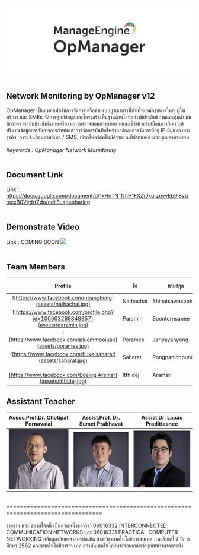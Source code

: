 ![](assets/opmanager.png)<br><br>

## Network Monitoring by OpManager v12
   OpManager เป็นแพลตฟอร์มการจัดการเครือข่ายแบบบูรณาการที่ช่วยให้องค์กรขนาดใหญ่ ผู้ให้บริการ และ SMEs จัดการศูนย์ข้อมูลและโครงสร้างพื้นฐานด้านไอทีอย่างมีประสิทธิภาพและคุ้มค่า มันมีการตรวจสอบประสิทธิภาพเครือข่ายการตรวจสอบทางกายภาพและเซิร์ฟเวอร์เสมือนการวิเคราะห์ปริมาณข้อมูลการจัดการการกำหนดค่าการจัดการบันทึกไฟร์วอลล์และการจัดการที่อยู่ IP มีมุมมองทางธุรกิจ, การแจ้งเตือนตามอีเมล / SMS, เวิร์กโฟลว์อัตโนมัติรายงานที่กำหนดเองและมุมมองภาพรวม<br><br>
*Keywords : OpManager Network Mornitoring*<br><br>


## Document Link
Link : https://docs.google.com/document/d/1xHnTN_NtjH1FXZrJxqrzoyvEb9j8vUmcxB0VydrtZdo/edit?usp=sharing
<br><br>


## Demonstrate Video
Link : COMING SOON
[![](img/aaa.png)](https://www.youtube.com/watch?v=bZT4UT5Ej2Q&feature=youtu.be "")
<br><br>


## Team Members
| Profile |ชื่อ|นามสกุล|GitHub Username|รหัสนักศึกษา|
|:-:|--|------|---------------|---------|
|![https://www.facebook.com/nbangkung](assets/nathachai.jpg)|Nathachai|Shinatsawasophon|[@exzenous](https://github.com/exzenous)|61070049|
|![https://www.facebook.com/profile.php?id=100003269848357](assets/paramin.jpg)|Paramin|Soontornsanee|[@Paramin11798](https://github.com/Paramin11798)|61070114|
|![https://www.facebook.com/pluemmooiuan](assets/porames.jpg)|Porames|Jariyayanyong|[@huayong1678](https://github.com/huayong1678)|61070115|
|![https://www.facebook.com/fluke.saharat](assets/saharat.jpg)|Saharat|Pongpanichpund|[@fluk14150](https://github.com/fluk14150)|61070237|
|![https://www.facebook.com/Boeing.Aramsr](assets/itthidej.jpg)|Itthidej|Aramsri|[@Itthidej](https://github.com/Itthidej)|61070271|<br><br>


## Assistant Teacher
|Assoc.Prof.Dr. Chotipat Pornavalai|Assist.Prof. Dr. Sumet Prabhavat|Assist.Dr. Lapas Pradittasnee|
|:-:|:-:|:-:|
|![](assets/Chotipat.jpg)|![](assets/Sumet.jpg)|![](assets/Lapas.jpg)|
<br>
==================================================================================<br><br>
รายงาน และ ซอร์สโค้ดนี้ เป็นส่วนหนึ่งของวิชา 
06016332 INTERCONNECTED COMMUNICATION NETWORKS และ
06016331 PRACTICAL COMPUTER NETWORKING 
หลักสูตรวิทยาศาสตรบัณฑิต สาขาวิชาเทคโนโลยีสารสนเทศ    
ภาคเรียนที่  2  ปีการศึกษา  2562  
คณะเทคโนโลยีสารสนเทศ   
สถาบันเทคโนโลยีพระจอมเกล้าเจ้าคุณทหารลาดกระบัง 
